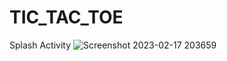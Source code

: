 # TIC_TAC_TOE


Splash Activity
![Screenshot 2023-02-17 203659](https://user-images.githubusercontent.com/122524861/219691944-60c35a23-c5fb-4664-90c9-3f3ec548ed5f.png)

